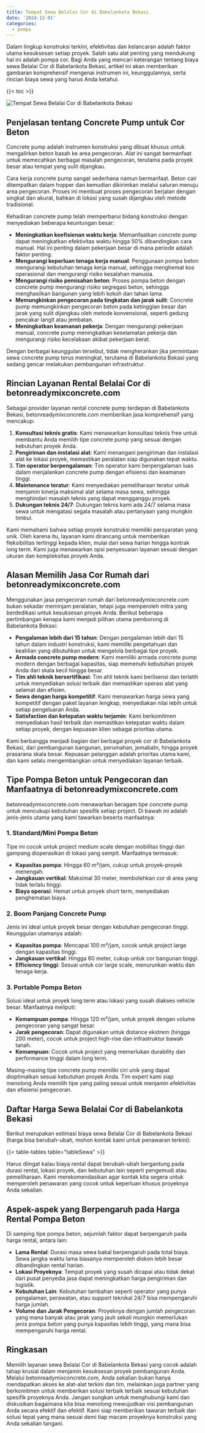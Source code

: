 ```yaml
---
title: Tempat Sewa Belalai Cor di Babelankota Bekasi
date: '2024-12-01'
categories:
  - pompa
---
```


Dalam lingkup konstruksi terkini, efektivitas dan kelancaran adalah faktor utama kesuksesan setiap proyek. Salah satu alat penting yang mendukung hal ini adalah pompa cor. Bagi Anda yang mencari keterangan tentang biaya sewa Belalai Cor di Babelankota Bekasi, artikel ini akan memberikan gambaran komprehensif mengenai instrumen ini, keunggulannya, serta rincian biaya sewa yang harus Anda ketahui.

{{< toc >}}

![Tempat Sewa Belalai Cor di Babelankota Bekasi](https://betoncor8.github.io/pump/concrete-pump%20(27).png)

## Penjelasan tentang Concrete Pump untuk Cor Beton

Concrete pump adalah instrumen konstruksi yang dibuat khusus untuk mengalirkan beton basah ke area pengecoran. Alat ini sangat bermanfaat untuk memecahkan berbagai masalah pengecoran, terutama pada proyek besar atau tempat yang sulit dijangkau.

Cara kerja concrete pump sangat sederhana namun bermanfaat. Beton cair ditempatkan dalam hopper dan kemudian dikirimkan melalui saluran menuju area pengecoran. Proses ini membuat proses pengecoran berjalan dengan singkat dan akurat, bahkan di lokasi yang susah dijangkau oleh metode tradisional.

Kehadiran concrete pump telah memperbarui bidang konstruksi dengan menyediakan beberapa keuntungan besar:

- **Meningkatkan keefisienan waktu kerja**: Memanfaatkan concrete pump dapat meningkatkan efektivitas waktu hingga 50% dibandingkan cara manual. Hal ini penting dalam pekerjaan besar di mana periode adalah faktor penting.
- **Mengurangi keperluan tenaga kerja manual**: Penggunaan pompa beton mengurangi kebutuhan tenaga kerja manual, sehingga menghemat kos operasional dan mengurangi risiko kesalahan manusia.
- **Mengurangi risiko pemisahan beton**: Proses pompa beton dengan concrete pump mengurangi risiko segregasi beton, sehingga menghasilkan bangunan yang lebih kokoh dan tahan lama.
- **Memungkinkan pengecoran pada tingkatan dan jarak sulit**: Concrete pump memungkinkan pengecoran beton pada ketinggian besar dan jarak yang sulit dijangkau oleh metode konvensional, seperti gedung pencakar langit atau jembatan.
- **Meningkatkan keamanan pekerja**: Dengan mengurangi pekerjaan manual, concrete pump meningkatkan keselamatan pekerja dan mengurangi risiko kecelakaan akibat pekerjaan berat.

Dengan berbagai keunggulan tersebut, tidak mengherankan jika permintaan sewa concrete pump terus meningkat, terutama di Babelankota Bekasi yang sedang gencar melakukan pembangunan infrastruktur.

## Rincian Layanan Rental Belalai Cor di betonreadymixconcrete.com

Sebagai provider layanan rental concrete pump terdepan di Babelankota Bekasi, betonreadymixconcrete.com memberikan jasa komprehensif yang mencakup:

1. **Konsultasi teknis gratis**: Kami menawarkan konsultasi teknis free untuk membantu Anda memilih tipe concrete pump yang sesuai dengan kebutuhan proyek Anda.
2. **Pengiriman dan instalasi alat**: Kami menangani pengiriman dan instalasi alat ke lokasi proyek, memastikan peralatan siap digunakan tepat waktu.
3. **Tim operator berpengalaman**: Tim operator kami berpengalaman luas dalam menjalankan concrete pump dengan efisiensi dan keamanan tinggi.
4. **Maintenance teratur**: Kami menyediakan pemeliharaan teratur untuk menjamin kinerja maksimal alat selama masa sewa, sehingga menghindari masalah teknis yang dapat mengganggu proyek.
5. **Dukungan teknis 24/7**: Dukungan teknis kami ada 24/7 selama masa sewa untuk mengatasi segala masalah atau pertanyaan yang mungkin timbul.

Kami memahami bahwa setiap proyek konstruksi memiliki persyaratan yang unik. Oleh karena itu, layanan kami dirancang untuk memberikan fleksibilitas tertinggi kepada klien, mulai dari sewa harian hingga kontrak long term. Kami juga menawarkan opsi penyesuaian layanan sesuai dengan ukuran dan kompleksitas proyek Anda.

## Alasan Memilih Jasa Cor Rumah dari betonreadymixconcrete.com

Menggunakan jasa pengecoran rumah dari betonreadymixconcrete.com bukan sekadar meminjam peralatan, tetapi juga memperoleh mitra yang berdedikasi untuk kesuksesan proyek Anda. Berikut beberapa pertimbangan kenapa kami menjadi pilihan utama pemborong di Babelankota Bekasi:

- **Pengalaman lebih dari 15 tahun**: Dengan pengalaman lebih dari 15 tahun dalam industri konstruksi, kami memiliki pengetahuan dan keahlian yang dibutuhkan untuk mengelola berbagai tipe proyek.
- **Armada concrete pump modern**: Kami memiliki armada concrete pump modern dengan berbagai kapasitas, siap memenuhi kebutuhan proyek Anda dari skala kecil hingga besar.
- **Tim ahli teknik bersertifikasi**: Tim ahli teknik kami berlisensi dan terlatih untuk menyediakan solusi terbaik dan memastikan operasi alat yang selamat dan efisien.
- **Sewa dengan harga kompetitif**: Kami menawarkan harga sewa yang kompetitif dengan paket layanan lengkap, menyediakan nilai lebih untuk setiap pengeluaran Anda.
- **Satisfaction dan ketepatan waktu terjamin**: Kami berkomitmen menyediakan hasil terbaik dan memastikan ketepatan waktu dalam setiap proyek, dengan kepuasan klien sebagai prioritas utama.

Kami berbangga menjadi bagian dari berbagai proyek cor di Babelankota Bekasi, dari pembangunan bangunan, perumahan, jemabatn, hingga proyek prasarana skala besar. Kepuasan pelanggan adalah prioritas utama kami, dan kami selalu mengembangkan untuk menyediakan layanan terbaik.

## Tipe Pompa Beton untuk Pengecoran dan Manfaatnya di betonreadymixconcrete.com

betonreadymixconcrete.com menawarkan beragam tipe concrete pump untuk mencukupi kebutuhan spesifik setiap project. Di bawah ini adalah jenis-jenis utama yang kami tawarkan beserta manfaatnya:

### 1\. Standard/Mini Pompa Beton

Tipe ini cocok untuk project medium scale dengan mobilitas tinggi dan gampang dioperasikan di lokasi yang sempit. Manfaatnya termasuk:

- **Kapasitas pompa**: Hingga 60 m³/jam, cukup untuk proyek-proyek menengah.
- **Jangkauan vertikal**: Maksimal 30 meter, membolehkan cor di area yang tidak terlalu tinggi.
- **Biaya operasi**: Hemat untuk proyek short term, menyediakan penghematan biaya.

### 2\. Boom Panjang Concrete Pump

Jenis ini ideal untuk proyek besar dengan kebutuhan pengecoran tinggi. Keunggulan utamanya adalah:

- **Kapasitas pompa**: Mencapai 100 m³/jam, cocok untuk project large dengan kapasitas tinggi.
- **Jangkauan vertikal**: Hingga 60 meter, cukup untuk cor bangunan tinggi.
- **Efficiency tinggi**: Sesuai untuk cor large scale, menurunkan waktu dan tenaga kerja.

### 3\. Portable Pompa Beton

Solusi ideal untuk proyek long term atau lokasi yang susah diakses vehicle besar. Manfaatnya meliputi:

- **Kemampuan pompa**: Hingga 120 m³/jam, untuk proyek dengan volume pengecoran yang sangat besar.
- **Jarak pengecoran**: Dapat digunakan untuk distance ekstrem (hingga 200 meter), cocok untuk project high-rise dan infrastruktur bawah tanah.
- **Kemampuan**: Cocok untuk project yang memerlukan durability dan performance tinggi dalam long term.

Masing-masing tipe concrete pump memiliki ciri unik yang dapat dioptimalkan sesuai kebutuhan proyek Anda. Tim expert kami siap menolong Anda memilih tipe yang paling sesuai untuk menjamin efektivitas dan efisiensi pengecoran.

## Daftar Harga Sewa Belalai Cor di Babelankota Bekasi

Berikut merupakan estimasi biaya sewa Belalai Cor di Babelankota Bekasi (harga bisa berubah-ubah, mohon kontak kami untuk penawaran terkini):

{{< table-tables table="tableSewa" >}}

Harus diingat kalau biaya rental dapat berubah-ubah bergantung pada durasi rental, lokasi proyek, dan kebutuhan lain seperti pengemudi atau pemeliharaan. Kami merekomendasikan agar kontak kita segera untuk memperoleh penawaran yang cocok untuk keperluan khusus proyeknya Anda sekalian.

## Aspek-aspek yang Berpengaruh pada Harga Rental Pompa Beton

Di samping tipe pompa beton, sejumlah faktor dapat berpengaruh pada harga rental, antara lain:

- **Lama Rental**: Durasi masa sewa bakal berpengaruh pada total biaya. Sewa jangka waktu lama biasanya memperoleh diskon lebih besar dibandingkan rental harian.
- **Lokasi Proyeknya**: Tempat proyek yang susah dicapai atau tidak dekat dari pusat penyedia jasa dapat meningkatkan harga pengiriman dan logistik.
- **Kebutuhan Lain**: Kebutuhan tambahan seperti operator yang punya pengalaman, perawatan, atau support teknikal 24/7 bisa mempengaruhi harga jumlah.
- **Volume dan Jarak Pengecoran**: Proyeknya dengan jumlah pengecoran yang mana banyak atau jarak yang jauh sekali mungkin memerlukan jenis pompa beton yang punya kapasitas lebih tinggi, yang mana bisa mempengaruhi harga rental.

## Ringkasan

Memilih layanan sewa Belalai Cor di Babelankota Bekasi yang cocok adalah tahap krusial dalam menjamin kesuksesan proyek pembangunan Anda. Melalui betonreadymixconcrete.com, Anda sekalian bukan hanya mendapatkan akses ke alat-alat terkini dan tim, melainkan juga partner yang berkomitmen untuk memberikan solusi terbaik terbaik sesuai kebutuhan spesifik proyeknya Anda. Jangan sungkan untuk menghubungi kami dan diskusikan bagaimana kita bisa menolong mewujudkan visi pembangunan Anda secara efektif dan efektif. Kami siap memberikan tawaran terbaik dan solusi tepat yang mana sesuai demi tiap macam proyeknya konstruksi yang Anda sekalian tangani.
